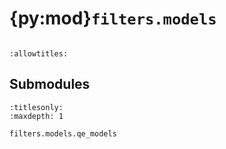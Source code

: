 # {py:mod}`filters.models`

```{py:module} filters.models
```

```{autodoc2-docstring} filters.models
:allowtitles:
```

## Submodules

```{toctree}
:titlesonly:
:maxdepth: 1

filters.models.qe_models
```
